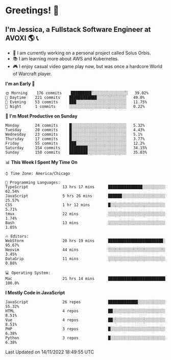 # Greetings! 🧠

## I'm Jessica, a Fullstack Software Engineer at AVOXI 🌎 📞

- 🌟 I am currently working on a personal project called Solus Orbis.
- 📚 I am learning more about AWS and Kubernetes.
- 🎮 I enjoy casual video game play now, but was once a hardcore World of Warcraft player.

<!--START_SECTION:waka-->
**I'm an Early 🐤** 

```text
🌞 Morning    176 commits    █████████░░░░░░░░░░░░░░░░   39.02% 
🌆 Daytime    221 commits    ████████████░░░░░░░░░░░░░   49.0% 
🌃 Evening    53 commits     ███░░░░░░░░░░░░░░░░░░░░░░   11.75% 
🌙 Night      1 commits      ░░░░░░░░░░░░░░░░░░░░░░░░░   0.22%

```
📅 **I'm Most Productive on Sunday** 

```text
Monday       24 commits     █░░░░░░░░░░░░░░░░░░░░░░░░   5.32% 
Tuesday      20 commits     █░░░░░░░░░░░░░░░░░░░░░░░░   4.43% 
Wednesday    23 commits     █░░░░░░░░░░░░░░░░░░░░░░░░   5.1% 
Thursday     17 commits     █░░░░░░░░░░░░░░░░░░░░░░░░   3.77% 
Friday       55 commits     ███░░░░░░░░░░░░░░░░░░░░░░   12.2% 
Saturday     154 commits    ████████░░░░░░░░░░░░░░░░░   34.15% 
Sunday       158 commits    ████████░░░░░░░░░░░░░░░░░   35.03%

```


📊 **This Week I Spent My Time On** 

```text
⌚︎ Time Zone: America/Chicago

💬 Programming Languages: 
TypeScript               13 hrs 17 mins      ███████████████░░░░░░░░░░   62.54% 
JavaScript               5 hrs 26 mins       ██████░░░░░░░░░░░░░░░░░░░   25.57% 
CSS                      1 hr 12 mins        █░░░░░░░░░░░░░░░░░░░░░░░░   5.71% 
tmux                     22 mins             ░░░░░░░░░░░░░░░░░░░░░░░░░   1.74% 
Bash                     13 mins             ░░░░░░░░░░░░░░░░░░░░░░░░░   1.05%

🔥 Editors: 
WebStorm                 20 hrs 19 mins      ████████████████████████░   95.67% 
Neovim                   44 mins             ░░░░░░░░░░░░░░░░░░░░░░░░░   3.45% 
DataGrip                 11 mins             ░░░░░░░░░░░░░░░░░░░░░░░░░   0.88%

💻 Operating System: 
Mac                      21 hrs 14 mins      █████████████████████████   100.0%

```

**I Mostly Code in JavaScript** 

```text
JavaScript               26 repos            █████████████░░░░░░░░░░░░   55.32% 
HTML                     4 repos             ██░░░░░░░░░░░░░░░░░░░░░░░   8.51% 
Vue                      4 repos             ██░░░░░░░░░░░░░░░░░░░░░░░   8.51% 
PHP                      3 repos             █░░░░░░░░░░░░░░░░░░░░░░░░   6.38% 
Python                   3 repos             █░░░░░░░░░░░░░░░░░░░░░░░░   6.38%

```



 Last Updated on 14/11/2022 18:49:55 UTC
<!--END_SECTION:waka-->

<!--
**jessikuh/jessikuh** is a ✨ _special_ ✨ repository because its `README.md` (this file) appears on your GitHub profile.

Here are some ideas to get you started:

- 🔭 I’m currently working on ...
- 🌱 I’m currently learning ...
- 👯 I’m looking to collaborate on ...
- 🤔 I’m looking for help with ...
- 💬 Ask me about ...
- 📫 How to reach me: ...
- 😄 Pronouns: ...
- ⚡ Fun fact: ...
-->
